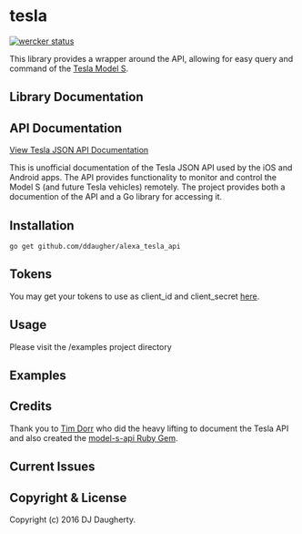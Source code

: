 # tesla
[![wercker status](https://app.wercker.com/status/c8e21c53ed5763b0b58f763670753732/m "wercker status")](https://app.wercker.com/project/bykey/c8e21c53ed5763b0b58f763670753732)

This library provides a wrapper around the API, allowing for easy query and command of the [Tesla Model S](https://www.teslamotors.com/models).

## Library Documentation

## API Documentation

[View Tesla JSON API Documentation](http://docs.timdorr.apiary.io/)

This is unofficial documentation of the Tesla JSON API used by the iOS and Android apps. 
The API provides functionality to monitor and control the Model S (and future Tesla vehicles) 
remotely. The project provides both a documention of the API and a Go library for accessing it.

## Installation

```
go get github.com/ddaugher/alexa_tesla_api
```

## Tokens

You may get your tokens to use as client_id and client_secret [here](http://pastebin.com/fX6ejAHd).

## Usage

Please visit the /examples project directory

## Examples

## Credits

Thank you to [Tim Dorr](https://github.com/timdorr) who did the heavy lifting to document the Tesla API and also created the [model-s-api Ruby Gem](https://github.com/timdorr/model-s-api).

## Current Issues

## Copyright & License

Copyright (c) 2016 DJ Daugherty.
